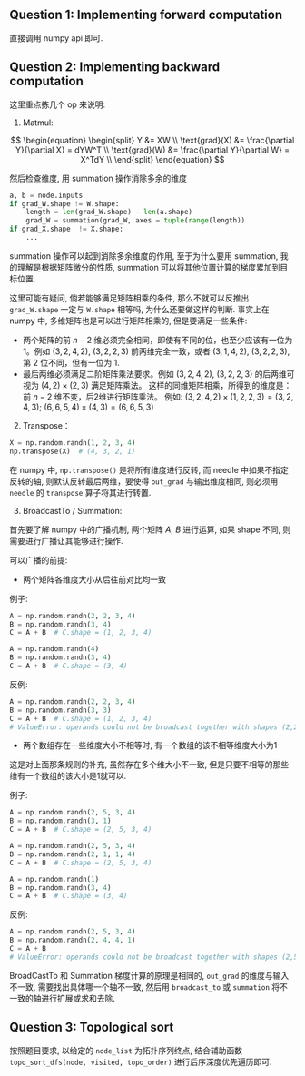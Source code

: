 ## Question 1: Implementing forward computation

直接调用 numpy api 即可.


## Question 2: Implementing backward computation

这里重点拣几个 op 来说明:

1. Matmul:

$$
\begin{equation} 
\begin{split}
  Y &= XW \\
 \text{grad}(X) &= \frac{\partial Y}{\partial X} = dYW^T \\
 \text{grad}(W) &= \frac{\partial Y}{\partial W} = X^TdY \\
\end{split}
\end{equation}
$$

然后检查维度, 用 summation 操作消除多余的维度

```python
a, b = node.inputs
if grad_W.shape != W.shape:
    length = len(grad_W.shape) - len(a.shape)
    grad_W = summation(grad_W, axes = tuple(range(length))
if grad_X.shape  != X.shape:
    ...
```

summation 操作可以起到消除多余维度的作用, 至于为什么要用 summation, 我的理解是根据矩阵微分的性质, summation 可以将其他位置计算的梯度累加到目标位置.

这里可能有疑问, 倘若能够满足矩阵相乘的条件, 那么不就可以反推出 `grad_W.shape` 一定与 `W.shape` 相等吗, 为什么还要做这样的判断. 事实上在 numpy 中, 多维矩阵也是可以进行矩阵相乘的, 但是要满足一些条件:


- 两个矩阵的前 $n-2$ 维必须完全相同，即使有不同的位，也至少应该有一位为 1。例如 $(3,2,4,2)$, $(3,2,2,3)$ 前两维完全一致，或者 $(3, 1, 4, 2)$, $(3, 2, 2, 3)$, 第 2 位不同，但有一位为 1.
- 最后两维必须满足二阶矩阵乘法要求。例如 $(3,2,4,2)$, $(3,2,2,3)$ 的后两维可视为 $(4,2)\times(2,3)$ 满足矩阵乘法。
这样的同维矩阵相乘，所得到的维度是：前 $n-2$ 维不变，后2维进行矩阵乘法。
例如: $(3, 2, 4, 2)\times(1, 2, 2, 3) = (3, 2, 4, 3)$; $(6, 6, 5, 4)\times(4, 3) = (6, 6, 5, 3)$


2. Transpose：

```python
X = np.random.randn(1, 2, 3, 4)
np.transpose(X)  # (4, 3, 2, 1)
```

在 numpy 中, `np.transpose()` 是将所有维度进行反转, 而 needle 中如果不指定反转的轴, 则默认反转最后两维，要使得 `out_grad` 与输出维度相同, 则必须用 `needle` 的 `transpose` 算子将其进行转置. 

3. BroadcastTo / Summation:

首先要了解 numpy 中的广播机制, 两个矩阵 $A$, $B$ 进行运算, 如果 shape 不同, 则需要进行广播让其能够进行操作.

可以广播的前提:

- 两个矩阵各维度大小从后往前对比均一致

例子:

```python
A = np.random.randn(2, 2, 3, 4)
B = np.random.randn(3, 4)
C = A + B  # C.shape = (1, 2, 3, 4)

A = np.random.randn(4)
B = np.random.randn(3, 4)
C = A + B  # C.shape = (3, 4)
```

反例:

```python
A = np.random.randn(2, 2, 3, 4)
B = np.random.randn(3, 3)
C = A + B  # C.shape = (1, 2, 3, 4) 
# ValueError: operands could not be broadcast together with shapes (2,2,3,4) (3,3)  # 最后一维不相等
```

- 两个数组存在一些维度大小不相等时, 有一个数组的该不相等维度大小为1

这是对上面那条规则的补充, 虽然存在多个维大小不一致, 但是只要不相等的那些维有一个数组的该大小是1就可以.


例子:
```python
A = np.random.randn(2, 5, 3, 4)
B = np.random.randn(3, 1)
C = A + B  # C.shape = (2, 5, 3, 4)

A = np.random.randn(2, 5, 3, 4)
B = np.random.randn(2, 1, 1, 4)
C = A + B  # C.shape = (2, 5, 3, 4)

A = np.random.randn(1)
B = np.random.randn(3, 4)
C = A + B  # C.shape = (3, 4)
```

反例:
```python
A = np.random.randn(2, 5, 3, 4)
B = np.random.randn(2, 4, 4, 1)
C = A + B  
# ValueError: operands could not be broadcast together with shapes (2,5,3,4) (2,4,4,1)  # 倒数第二维不相等
```

BroadCastTo 和 Summation 梯度计算的原理是相同的, `out_grad` 的维度与输入不一致, 需要找出具体哪一个轴不一致, 然后用 `broadcast_to` 或 `summation` 将不一致的轴进行扩展或求和去除.
## Question 3: Topological sort

按照题目要求, 以给定的 `node_list` 为拓扑序列终点, 结合辅助函数 `topo_sort_dfs(node, visited, topo_order)` 进行后序深度优先遍历即可. 

